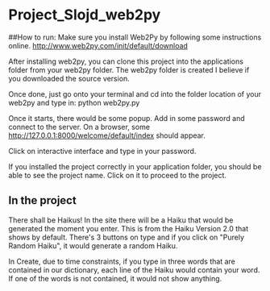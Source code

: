 # Project_Slojd_web2py

##How to run:
Make sure you install Web2Py by following some instructions online.
http://www.web2py.com/init/default/download

After installing web2py,
you can clone this project into the applications folder from your web2py folder.
The web2py folder is created I believe if you downloaded the source version.

Once done, just go onto your terminal and cd into the folder location of your web2py and type in: python web2py.py

Once it starts, there would be some popup. Add in some password and connect to the server. 
On a browser, some http://127.0.0.1:8000/welcome/default/index should appear.

Click on interactive interface and type in your password. 

If you installed the project correctly in your application folder, you should be able to see the project name.
Click on it to proceed to the project.
  
## In the project
There shall be Haikus!
In the site there will be a Haiku that would be generated the moment you enter. This is from the Haiku Version 2.0 that shows by default. 
There's 3 buttons on type and if you click on "Purely Random Haiku", it would generate a random Haiku.

In Create, due to time constraints, if you type in three words that are contained in our dictionary, each line of the Haiku would contain your word. If one of the words is not contained, it would not show anything.